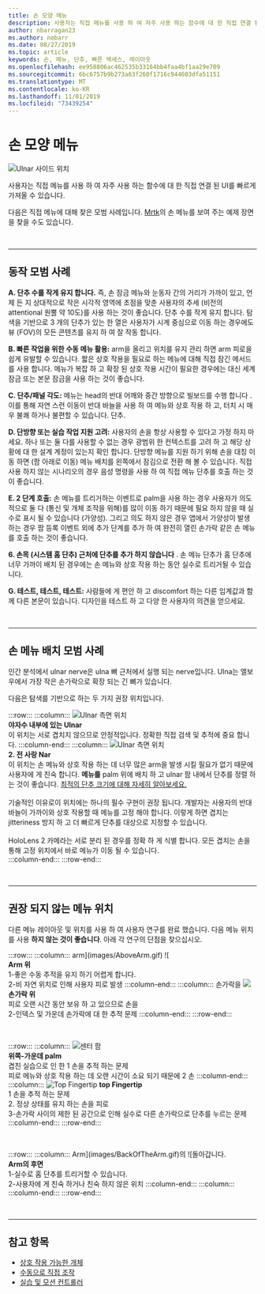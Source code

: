 ```yaml
---
title: 손 모양 메뉴
description: 사용자는 직접 메뉴를 사용 하 여 자주 사용 하는 함수에 대 한 직접 연결 된 UI를 빠르게 가져올 수 있습니다. 다음은 직접 메뉴에 대 한 모범 사례 및 권장 사항입니다.
author: nbarragan23
ms.author: nobarr
ms.date: 08/27/2019
ms.topic: article
keywords: 손, 메뉴, 단추, 빠른 액세스, 레이아웃
ms.openlocfilehash: ee958806ac462535b33164bb4faa4bf1aa29e709
ms.sourcegitcommit: 6bc6757b9b273a63f260f1716c944603dfa51151
ms.translationtype: MT
ms.contentlocale: ko-KR
ms.lasthandoff: 11/01/2019
ms.locfileid: "73439254"
---
```

# <a name="hand-menu"></a>손 모양 메뉴

![Ulnar 사이드 위치](images/MRTK_UX_HandMenu.png)

사용자는 직접 메뉴를 사용 하 여 자주 사용 하는 함수에 대 한 직접 연결 된 UI를 빠르게 가져올 수 있습니다. 

다음은 직접 메뉴에 대해 찾은 모범 사례입니다. [Mrtk](https://github.com/microsoft/MixedRealityToolkit-Unity/blob/mrtk_release/Documentation/README_Solver.md#hand-menu-with-handconstraint-and-handconstraintpalmup)의 손 메뉴를 보여 주는 예제 장면을 찾을 수도 있습니다.

<br>

---

## <a name="behavior-best-practices"></a>동작 모범 사례
**A. 단추 수를 작게 유지 합니다.** 즉, 손 잠금 메뉴와 눈동자 간의 거리가 가까이 있고, 언제 든 지 상대적으로 작은 시각적 영역에 초점을 맞춘 사용자의 추세 (비전의 attentional 원뿔 약 10도)를 사용 하는 것이 좋습니다. 단추 수를 작게 유지 합니다. 탐색을 기반으로 3 개의 단추가 있는 한 열은 사용자가 시계 중심으로 이동 하는 경우에도 뷰 (FOV)의 모든 콘텐츠를 유지 하 여 잘 작동 합니다. 

**B. 빠른 작업을 위한 수동 메뉴 활용:** arm을 올리고 위치를 유지 관리 하면 arm 피로을 쉽게 유발할 수 있습니다. 짧은 상호 작용을 필요로 하는 메뉴에 대해 직접 잠긴 메서드를 사용 합니다. 메뉴가 복잡 하 고 확장 된 상호 작용 시간이 필요한 경우에는 대신 세계 잠금 또는 본문 잠금을 사용 하는 것이 좋습니다. 

**C. 단추/패널 각도:** 메뉴는 head의 반대 어깨와 중간 방향으로 빌보드를 수행 합니다 .이를 통해 자연 스런 이동이 반대 바늘을 사용 하 여 메뉴와 상호 작용 하 고, 터치 시 매우 불쾌 하거나 불편할 수 있습니다. 단추. 

**D. 단방향 또는 실습 작업 지원 고려:** 사용자의 손을 항상 사용할 수 있다고 가정 하지 마세요. 하나 또는 둘 다를 사용할 수 없는 경우 광범위 한 컨텍스트를 고려 하 고 해당 상황에 대 한 설계 계정이 있는지 확인 합니다. 단방향 메뉴를 지원 하기 위해 손을 대칭 이동 하면 (팜 아래로 이동) 메뉴 배치를 왼쪽에서 잠김으로 전환 해 볼 수 있습니다. 직접 사용 하지 않는 시나리오의 경우 음성 명령을 사용 하 여 직접 메뉴 단추를 호출 하는 것이 좋습니다.

**E. 2 단계 호출:** 손 메뉴를 트리거하는 이벤트로 palm을 사용 하는 경우 사용자가 의도적으로 둘 다 (통신 및 개체 조작을 위해)를 많이 이동 하기 때문에 필요 하지 않을 때 실수로 표시 될 수 있습니다 (가양성). 그리고 의도 하지 않은 경우 앱에서 가양성이 발생 하는 경우 팜 등록 이벤트 외에 추가 단계를 추가 하 여 완전히 열린 손가락 같은 손 메뉴를 호출 하는 것이 좋습니다.

**6. 손목 (시스템 홈 단추) 근처에 단추를 추가 하지 않습니다** . 손 메뉴 단추가 홈 단추에 너무 가까이 배치 된 경우에는 손 메뉴와 상호 작용 하는 동안 실수로 트리거될 수 있습니다.

**G. 테스트, 테스트, 테스트:** 사람들에 게 편안 하 고 discomfort 하는 다른 임계값과 함께 다른 본문이 있습니다. 디자인을 테스트 하 고 다양 한 사용자의 의견을 얻으세요.

<br>

---

## <a name="hand-menu-placement-best-practices"></a>손 메뉴 배치 모범 사례

인간 분석에서 ulnar nerve은 ulna 뼈 근처에서 실행 되는 nerve입니다. Ulna는 엘보우에서 가장 작은 손가락으로 확장 되는 긴 뼈가 있습니다.

다음은 탐색를 기반으로 하는 두 가지 권장 위치입니다.


:::row:::
    :::column:::
        ![Ulnar 측면 위치](images/UlnarSideHandMenu.gif)<br>
        **야자수 내부에 있는 Ulnar**<br>
        이 위치는 서로 겹치지 않으므로 안정적입니다. 정확한 직접 검색 및 추적에 중요 합니다.
    :::column-end:::
    :::column:::
        ![Ulnar 측면 위치](images/UlnarAboveHandMenu.gif)<br>
        **2. 전 사랑 Nar**<br>
        이 위치는 손 메뉴와 상호 작용 하는 데 너무 많은 arm을 발생 시킬 필요가 없기 때문에 사용자에 게 친숙 합니다. **메뉴를** palm 위에 배치 하 고 ulnar 팜 내에서 단추를 정렬 하는 것이 좋습니다. [최적의 단추 크기에 대해 자세히 알아보세요.](interactable-object.md)<br>
        <br>
        기술적인 이유로이 위치에는 하나의 필수 구현이 권장 됩니다. 개발자는 사용자의 반대 바늘이 가까이와 상호 작용할 때 메뉴를 고정 해야 합니다. 이렇게 하면 겹치는 jitteriness 방지 하 고 더 빠르게 단추를 대상으로 지정할 수 있습니다.<br>
        <br>
        HoloLens 2 카메라는 서로 분리 된 경우를 정확 하 게 식별 합니다. 모든 겹치는 손을 통해 고정 위치에서 바로 메뉴가 이동 될 수 있습니다.<br>
    :::column-end:::
:::row-end:::



<br>

---

## <a name="menu-positions-that-are-not-recommended"></a>권장 되지 않는 메뉴 위치
다른 메뉴 레이아웃 및 위치를 사용 하 여 사용자 연구를 완료 했습니다. 다음 메뉴 위치를 사용 **하지 않는 것이 좋습니다**. 아래 각 연구의 단점을 찾으십시오.


:::row:::
    :::column:::
        arm](images/AboveArm.gif) ![<br>
        **Arm 위**<br>
        1-좋은 수동 추적을 유지 하기 어렵게 합니다.<br>
        2-비 자연 위치로 인해 사용자 피로 발생
    :::column-end:::
    :::column:::
        손가락을 ![](images/AboveFingers.gif)<br>
        **손가락 위**<br>
        피로 오랜 시간 동안 보유 하 고 있으므로 손을<br>
        2-인덱스 및 가운데 손가락에 대 한 추적 문제
    :::column-end:::
:::row-end:::

<br>

:::row:::
    :::column:::
        ![센터 팜](images/handCenter.gif)<br>
        **위쪽-가운데 palm**<br>
        겹친 실습으로 인 한 1 손을 추적 하는 문제<br>
        피로 메뉴와 상호 작용 하는 데 오랜 시간이 소요 되기 때문에 2 손
    :::column-end:::
    :::column:::
        ![Top Fingertip](images/TopFingerTip.gif) **top Fingertip**<br>
        1 손을 추적 하는 문제<br>
        2\. 정상 상태를 유지 하는 손을 피로<br>
        3-손가락 사이의 제한 된 공간으로 인해 실수로 다른 손가락으로 단추를 누르는 문제
    :::column-end:::
:::row-end:::

<br>

:::row:::
    :::column:::
        Arm](images/BackOfTheArm.gif)의 ![돌아갑니다.<br>
        **Arm의 후면**<br>
        1-실수로 홈 단추를 트리거할 수 있습니다.<br>
        2-사용자에 게 친숙 하거나 친숙 하지 않은 위치
    :::column-end:::
    :::column:::
    :::column-end:::
:::row-end:::

<br>

---


## <a name="see-also"></a>참고 항목

* [상호 작용 가능한 개체](interactable-object.md)
* [수동으로 직접 조작](direct-manipulation.md)
* [실습 및 모션 컨트롤러](hands-and-tools.md)
